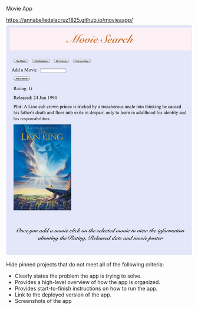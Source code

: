 Movie App

https://annabelledelacruz1825.github.io/movieaapp/
<img src="https://github.com/annabelledelacruz1825/movieaapp/blob/master/IMG_2923.jpg" alt="Your Name">

Hide pinned projects that do not meet all of the following criteria:
- Clearly states the problem the app is trying to solve.
- Provides a high-level overview of how the app is organized.
- Provides start-to-finish instructions on how to run the app.
- Link to the deployed version of the app.
- Screenshots of the app
